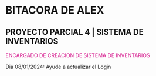 # BITACORA DE ALEX

## PROYECTO PARCIAL 4 | SISTEMA DE INVENTARIOS

<span style="color:#d41089">ENCARGADO DE CREACION DE SISTEMA DE INVENTARIOS</span>

Dia 08/01/2024: Ayude a actualizar el Login